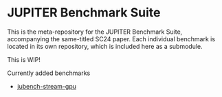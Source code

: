 # JUPITER Benchmark Suite

This is the meta-repository for the JUPITER Benchmark Suite, accompanying the same-titled SC24 paper. Each individual benchmark is located in its own repository, which is included here as a submodule.

This is WIP!

Currently added benchmarks

* [jubench-stream-gpu](https://github.com/FZJ-JSC/jubench-stream-gpu)